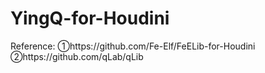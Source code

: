 # YingQ-for-Houdini
Reference: ①https://github.com/Fe-Elf/FeELib-for-Houdini ②https://github.com/qLab/qLib

